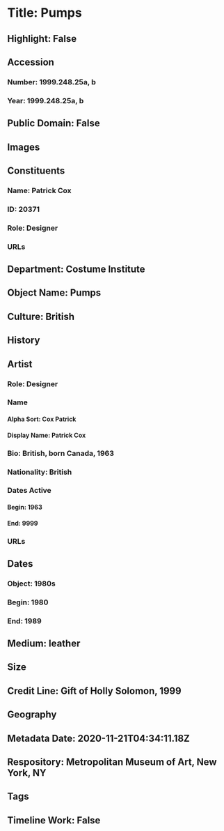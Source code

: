 # Title: Pumps
## Highlight: False
## Accession
### Number: 1999.248.25a, b
### Year: 1999.248.25a, b
## Public Domain: False
## Images
## Constituents
### Name: Patrick Cox
### ID: 20371
### Role: Designer
### URLs
## Department: Costume Institute
## Object Name: Pumps
## Culture: British
## History
## Artist
### Role: Designer
### Name
#### Alpha Sort: Cox Patrick
#### Display Name: Patrick Cox
### Bio: British, born Canada, 1963
### Nationality: British
### Dates Active
#### Begin: 1963
#### End: 9999
### URLs
## Dates
### Object: 1980s
### Begin: 1980
### End: 1989
## Medium: leather
## Size
## Credit Line: Gift of Holly Solomon, 1999
## Geography
## Metadata Date: 2020-11-21T04:34:11.18Z
## Respository: Metropolitan Museum of Art, New York, NY
## Tags
## Timeline Work: False